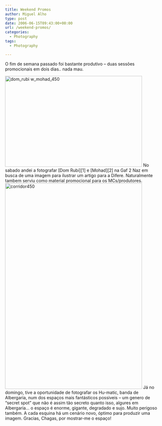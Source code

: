 ```yaml
---
title: Weekend Promos
author: Miguel Alho
type: post
date: 2006-06-15T09:43:00+00:00
url: /weekend-promos/
categories:
  - Photography
tags:
  - Photography

---
```

O fim de semana passado foi bastante produtivo &#8211; duas sessões promocionais em dois dias.. nada mau. 

<img src="http://static.flickr.com/75/167595550_682c3477a6.jpg" width="450" height="299" alt="dom_rubi w_mohad_450" />  
No sabado andei a fotografar [Dom Rubi][1] e [Mohad][2] na Gaf 2 Naz em busca de uma imagem para ilustrar um artigo para a Difere. Naturalmente tambem serviu como material promocional para os MCs/produtores.

<img src="http://static.flickr.com/58/167595551_0799d28f6f_o.jpg" width="450" height="677" alt="corridor450" />  
Já no domingo, tive a oportunidade de fotografar os Hu-matic, banda de Albergaria, num dos espaços mais fantásticos possiveis &#8211; um genero de &#8220;secret spot&#8221; que não é assim tão secreto quanto isso, algures em Albergaria&#8230; o espaço é enorme, gigante, degradado e sujo. Muito perigoso também. A cada esquina há um cenário novo, óptimo para produzir uma imagem. Gracias, Chagas, por mostrar-me o espaço!

 [1]: http://www.myspace.com/vultto
 [2]: http://www.myspace.com/modelacampa